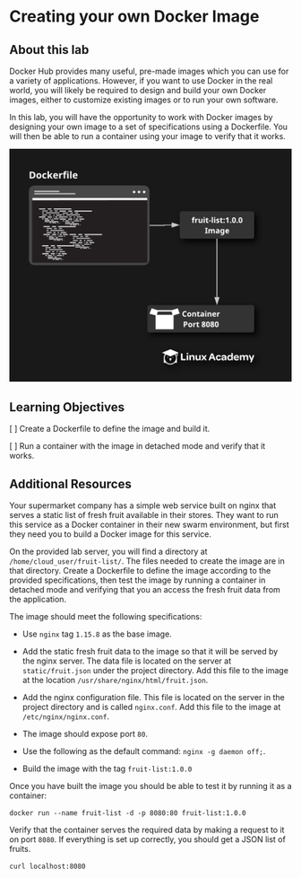 # Creating your own Docker Image

## About this lab

Docker Hub provides many useful, pre-made images which you can use for a variety of applications. However, if you want to use Docker in the real world, you will likely be required to design and build your own Docker images, either to customize existing images or to run your own software.

In this lab, you will have the opportunity to work with Docker images by designing your own image to a set of specifications using a Dockerfile. You will then be able to run a container using your image to verify that it works.

![Lab Diagram](../../../img/images/creating-docker-image.demo/diag01.png)

## Learning Objectives

[ ] Create a Dockerfile to define the image and build it.

[ ] Run a container with the image in detached mode and verify that it works.

## Additional Resources

Your supermarket company has a simple web service built on nginx that serves a static list of fresh fruit available in their stores. They want to run this service as a Docker container in their new swarm environment, but first they need you to build a Docker image for this service.

On the provided lab server, you will find a directory at `/home/cloud_user/fruit-list/`. The files needed to create the image are in that directory. Create a Dockerfile to define the image according to the provided specifications, then test the image by running a container in detached mode and verifying that you an access the fresh fruit data from the application.

The image should meet the following specifications:

* Use `nginx` tag `1.15.8` as the base image.

* Add the static fresh fruit data to the image so that it will be served by the nginx server. The data file is located on the server at `static/fruit.json` under the project directory. Add this file to the image at the location `/usr/share/nginx/html/fruit.json`.

* Add the nginx configuration file. This file is located on the server in the project directory and is called `nginx.conf`. Add this file to the image at `/etc/nginx/nginx.conf`.

* The image should expose port `80`.

* Use the following as the default command: `nginx -g daemon off;`.

* Build the image with the tag `fruit-list:1.0.0`

Once you have built the image you should be able to test it by running it as a container:

```
docker run --name fruit-list -d -p 8080:80 fruit-list:1.0.0
```

Verify that the container serves the required data by making a request to it on port `8080`. If everything is set up correctly, you should get a JSON list of fruits.

```
curl localhost:8080
```

